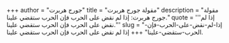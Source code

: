 +++
author = "جورج هربرت"
title = "مقولة جورج هربرت"
description = "مقولة جورج هربرت: إذا لم نقض على الحرب فإن الحرب ستقضي علينا."
quote = '''إذا لم نقض على الحرب فإن الحرب ستقضي علينا.''' 
slug = "إذا-لم-نقض-على-الحرب-فإن-الحرب-ستقضي-علينا"
+++
إذا لم نقض على الحرب فإن الحرب ستقضي علينا.

